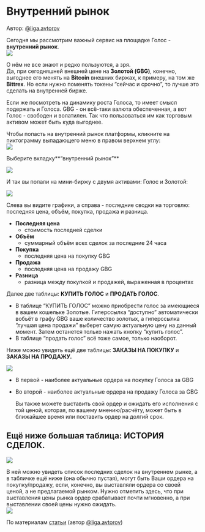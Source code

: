 # Внутренний рынок

Автор: [@liga.avtorov](https://golos.io/@liga.avtorov)

Сегодня мы рассмотрим важный сервис на площадке Голос - **внутренний рынок**.  
![](https://imgp.golos.io/0x0/https://s19.postimg.org/gshdgl1zn/image.jpg)

О нём не все знают и редко пользуются, а зря.  
Да, при сегодняшней внешней цене на **Золотой \(GBG\)**, конечно, выгоднее его менять на **Bitcoin** внешних биржах, к примеру, на том же **Bittrex**. Но если нужно поменять токены “сейчас и срочно”, то лучше это сделать на внутренней бирже.

Если же посмотреть на динамику роста Голоса, то имеет смысл подержать и Голоса. GBG - он всё-таки валюта обеспеченная, а вот Голос - свободен и волатилен. Так что пользоваться им как торговым активом может быть куда выгоднее.

Чтобы попасть на внутренний рынок платформы, кликните на пиктограмму выпадающего меню в правом верхнем углу:  
![](https://imgp.golos.io/0x0/https://s5.postimg.org/61l6dksjb/меню1.jpg)

Выберите вкладку**“внутренний рынок”**

![](https://imgp.golos.io/0x0/https://s5.postimg.org/pxh5t49kn/меню2.jpg)

И так вы попали на мини-биржу с двумя активами: Голос и Золотой:

![](https://imgp.golos.io/0x0/https://s5.postimg.org/6jgbtfi47/общий_план.jpg)

Слева вы видите графики, а справа - последние сводки на торговлю: последняя цена, объём, покупка, продажа и разница.

* **Последняя цена**
  * стоимость последней сделки
* **Объём**
  * суммарный объём всех сделок за последние 24 часа
* **Покупка**
  * последняя цена на покупку GBG
* **Продажа**
  * последняя цена на продажу GBG
* **Разница**
  * разница между покупкой и продажей, выраженная в процентах

Далее две таблицы: **КУПИТЬ ГОЛОС** и **ПРОДАТЬ ГОЛОС**.

* В таблице “КУПИТЬ ГОЛОС” можно приобрести голос за имеющиеся в вашем кошельке Золотые. Гиперссылка “доступно” автоматически вобьёт в графу GBG ваше количество золотых, а гиперссылка “лучшая цена продажи” выберет самую актуальную цену на данный момент. Затем останется только нажать кнопку “купить голос”.
* В таблице “продать голос” всё тоже самое, только наоборот.

Ниже можно увидеть ещё две таблицы: **ЗАКАЗЫ НА ПОКУПКУ** и **ЗАКАЗЫ НА ПРОДАЖУ.**

![](https://imgp.golos.io/0x0/https://s5.postimg.org/c6coqwkmv/заказы.jpg)

* В первой - наиболее актуальные ордера на покупку Голоса за GBG
* Во второй - наиболее актуальные ордера на продажу Голоса за GBG

  Вы также можете выставить свой ордер и ожидать его исполнения с той ценой, которая, по вашему мнению/расчёту, может быть в ближайшее время или поставить ордер на долгий срок.

## Ещё ниже большая таблица: **ИСТОРИЯ СДЕЛОК.**

![](https://imgp.golos.io/0x0/https://s5.postimg.org/rdsob9chj/история.jpg)

В ней можно увидеть список последних сделок на внутреннем рынке, а в табличке ещё ниже \(она обычно пустая\), могут быть Ваши ордера на покупку/продажу, если, конечно, вы выставляли ордера со своей ценой, а не предлагаемой рынком. Нужно отметить здесь, что при выставления цены рынка ордер срабатывает почти мгновенно, а при выставлении своей цены нужно ожидать.[  
![](https://imgp.golos.io/120x120/https://s19.postimg.org/f940iiuab/image.jpg)](https://www.gitbook.com/book/cyberfund/golos/edit#)

По материалам [статьи](https://www.gitbook.com/book/cyberfund/golos/edit#) \(автор [@liga.avtorov](https://www.gitbook.com/book/cyberfund/golos/edit#)\)

